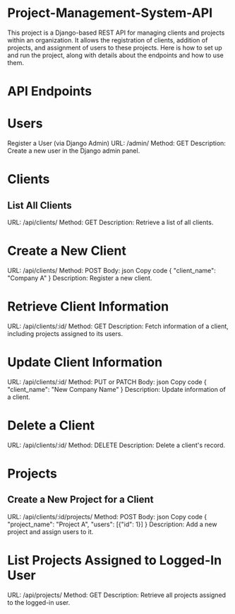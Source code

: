 # Project-Management-System-API
This project is a Django-based REST API for managing clients and projects within an organization. It allows the registration of clients, addition of projects, and assignment of users to these projects. Here is how to set up and run the project, along with details about the endpoints and how to use them. 


# API Endpoints

# Users
Register a User (via Django Admin)
URL: /admin/
Method: GET
Description: Create a new user in the Django admin panel.

# Clients
## List All Clients

URL: /api/clients/
Method: GET
Description: Retrieve a list of all clients.

# Create a New Client

URL: /api/clients/
Method: POST
Body:
json
Copy code
{
  "client_name": "Company A"
}
Description: Register a new client.

# Retrieve Client Information

URL: /api/clients/:id/
Method: GET
Description: Fetch information of a client, including projects assigned to its users.

# Update Client Information

URL: /api/clients/:id/
Method: PUT or PATCH
Body:
json
Copy code
{
  "client_name": "New Company Name"
}
Description: Update information of a client.


# Delete a Client

URL: /api/clients/:id/
Method: DELETE
Description: Delete a client's record.

# Projects
## Create a New Project for a Client

URL: /api/clients/:id/projects/
Method: POST
Body:
json
Copy code
{
  "project_name": "Project A",
  "users": [{"id": 1}]
}
Description: Add a new project and assign users to it.

# List Projects Assigned to Logged-In User

URL: /api/projects/
Method: GET
Description: Retrieve all projects assigned to the logged-in user.
